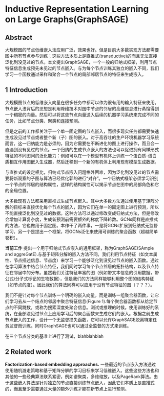 # Inductive Representation Learning on Large Graphs(GraphSAGE)

## Abstract
大规模图的节点低维嵌入法应用广泛，效果也好。但是目前大多数实现方法都需要图中所有节点参与训练；这些方法本质上是直推式(transductive)的而且无法直接泛化到没见过的节点。本文提出GraphSAGE，一个一般的归纳式框架，利用节点特征信息生成预先未见过的节点嵌入。与为每个节点训练其独立的嵌入不同，我们学习一个函数通过采样和聚合一个节点的局部邻居节点的特征来生成嵌入。

## 1 Introduction
大规模图节点的低维嵌入向量在很多任务中都可以作为很有用的输入特征来使用。节点嵌入法背后的思想是利用降维技术对图中节点的邻居的高维信息进行蒸馏得到一个稠密的向量。然后可以将这些节点向量送入后续的机器学习系统来完成不同的任务，比如节点分类、聚类和连接预测。

但是之前的工作都关注于一个单一固定图的节点嵌入，而很多现实任务都需要快速生成没见过节点或者整个新（子）图的嵌入。对于高吞吐的生产环境机器学习系统而言，这一归纳能力是必须的，因为它需要在不断进化的图上进行操作，而且会一直遇到没有见过的节点。一个归纳的生成节点嵌入的方法也可以促进拥有同样形式特征的不同图间的泛化能力：例如可以在一个模型有机体上训练一个蛋白质-蛋白质相互作用图嵌入生成器，然后迁移到一个新的有机体上利用现有模型生成数据。

与直推式的设定相比，归纳式节点嵌入问题格外困难，因为泛化到没见过的节点需要将新观察的子图与算法已经优化郭的进行“对齐”。一个归纳式框架必须学习识别一个节点的邻居的结构属性，这样的结构属性可以揭示节点在图中的局部角色和它的全局位置。

大多数现有方法都采用直推式生成节点嵌入。其中大多数方法通过使用基于矩阵分解的目标来直接优化每个节点的嵌入，因为它们在单一的固定图上进行预测，所以不能直接泛化到没见过的数据。这种方法可以通过修改变成归纳式方法，但是修改会增加计算复杂度，生成新预测前需要额外的梯度下降轮数。GCNs同样是直推式的方法，它也做用于固定图。本作干了两件事，一是将GCNs扩展到归纳式无监督学习，另一个是提出一个框架，将GCNs泛化来使用可训练的聚合函数（超越简单卷积）。

**当前工作** 
提出一个用于归纳式节点嵌入的通用框架，称为GraphSAGE(SAmple and aggreGatE).与基于矩阵分解的嵌入方法不同，我们利用节点特征（如文本属性、节点描述信息、节点度）来学习一个能够泛化到没见过节点的嵌入函数。通过在学习算法中结合节点特征，我们同时学习每个节点邻居的拓扑结构，以及节点特征在邻居中的分布。虽然我们关注特征丰富的图（例如带文本信息的引用数据，带公式/分子式标记的生物数据），但是我们的方法同样能够利用整个图的结构特征（如节点的度）。因此我们的算法同样可以应用于没有节点特征的图（？？？）。

我们不是针对每个节点训练一个明确的嵌入向量，而是训练一组聚合器函数，让它们学习去从一个结点的邻居中聚合特征信息(Figure 1).每个聚合器函数都从给定节点的不同跳数，或称为搜索深度处聚合信息。测试或推理的时候，使用训练好的系统，在全部没见过节点上应用学习后的聚合函数来生成它们的嵌入。根据之前生成节点嵌入的工作，设计一个无监督损失函数，它可以允许GraphSAGE脱离特定任务监督而训练。同时GraphSAGE也可以通过全监督的方式来训练。

在三个节点分类的基准上进行了测试，blahblahblah

## 2 Related work
**Factorization-based embedding approaches.** 一些最近的节点嵌入方法通过使用随机游走策略和基于矩阵分解的学习目标来学习低维嵌入。这些这些方法也和其他的一些经典算法联系紧密，例如谱聚类，多维缩放，以及PageRank算法。由于这些嵌入算法是针对独立的节点直接训练节点嵌入，因此它们本质上是直推式的，而且至少需要通过大量的额外训练才能在新节点上进行预测。